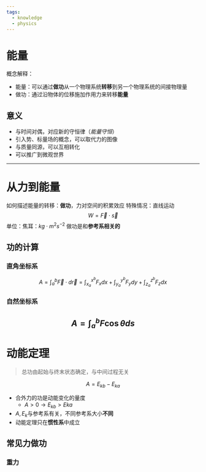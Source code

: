 ```yaml
---
tags:
  - knowledge
  - physics
---
```

# 能量
概念解释：
- 能量：可以通过**做功**从一个物理系统**转移**到另一个物理系统的间接物理量
- 做功：通过沿物体的位移施加作用力来转移**能量**

## 意义
- 与时间对偶，对应新的守恒律（*能量守恒*）
- 引入势、标量场的概念，可以取代力的图像
- 与质量同源，可以互相转化
- 可以推广到微观世界

---
# 从力到能量
如何描述能量的转移：**做功**，力对空间的积累效应
特殊情况：直线运动
$$
W=\vec{F} \cdot \vec{s}
$$
单位：焦耳：$kg \cdot m^2 s^{-2}$
做功是和**参考系相关的**

## 功的计算
### 直角坐标系
$$
A = \int^b_a \vec{F} \cdot d\vec{r} = \int_{x_a}^{x^b}F_xdx+\int_{y_a}^{y^b}F_ydy+\int_{z_a}^{z^b}F_zdx
$$
### 自然坐标系
$$
A = \int_a^b F \cos \theta ds
$$
---
# 动能定理
> 总功由起始与终末状态确定，与中间过程无关

$$
A = E_{kb} - E_{ka}
$$
- 合外力的功是动能变化的量度
	- $A > 0 \to E_{kb} > E{ka}$
- $A, E_k$与参考系有关，不同参考系大小**不同**
- 动能定理只在**惯性系**中成立

## 常见力做功

### 重力